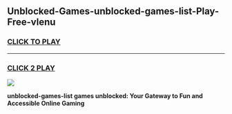 
## Unblocked-Games-unblocked-games-list-Play-Free-vlenu
<h3>
<a href="https://premium76.site?title=unblocked-games-list&ref=20A">CLICK TO PLAY</a></h3>
<hr>

<h3>
<a href="https://premium76.site?title=unblocked-games-list&ref=20A">CLICK 2 PLAY</a>
  
</h3>

<a href="https://premium76.site?title=unblocked-games-list&ref=20A"><img src="https://clearcache.store/games.png"></a>


**unblocked-games-list games unblocked: Your Gateway to Fun and Accessible Online Gaming**
